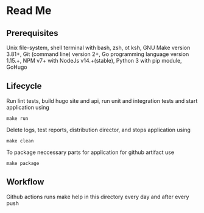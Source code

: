 # Read Me

## Prerequisites
Unix file-system, shell terminal with bash, zsh, ot ksh, GNU Make version 3.81+, Git (command line) version 2+, Go programming language version 1.15.+, NPM v7+ with NodeJs v14.+(stable), Python 3 with pip module, GoHugo

## Lifecycle
Run lint tests, build hugo site and api, run unit and integration tests and start application using
```
make run
```
Delete logs, test reports, distribution director, and stops application using
```
make clean
```
To package neccessary parts for application for github artifact use
```
make package
```

## Workflow

Github actions runs make help in this directory every day and after every push
